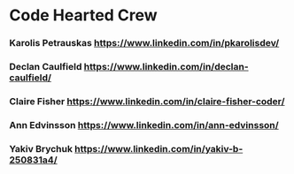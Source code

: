 # Code Hearted Crew

### Karolis Petrauskas https://www.linkedin.com/in/pkarolisdev/
### Declan Caulfield https://www.linkedin.com/in/declan-caulfield/
### Claire Fisher https://www.linkedin.com/in/claire-fisher-coder/
### Ann Edvinsson https://www.linkedin.com/in/ann-edvinsson/
### Yakiv Brychuk https://www.linkedin.com/in/yakiv-b-250831a4/